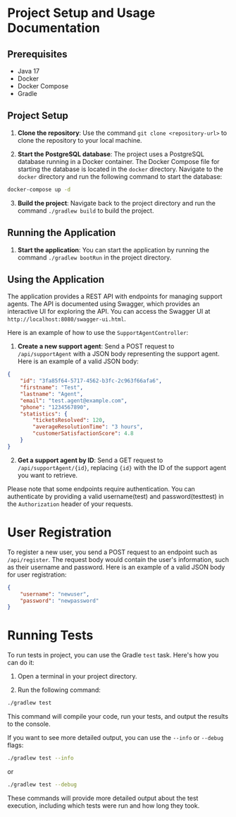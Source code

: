 # Project Setup and Usage Documentation

## Prerequisites
- Java 17
- Docker
- Docker Compose
- Gradle

## Project Setup

1. **Clone the repository**: Use the command `git clone <repository-url>` to clone the repository to your local machine.

2. **Start the PostgreSQL database**: The project uses a PostgreSQL database running in a Docker container. The Docker Compose file for starting the database is located in the `docker` directory. Navigate to the `docker` directory and run the following command to start the database:

```bash
docker-compose up -d
```

3. **Build the project**: Navigate back to the project directory and run the command `./gradlew build` to build the project.

## Running the Application

1. **Start the application**: You can start the application by running the command `./gradlew bootRun` in the project directory.

## Using the Application

The application provides a REST API with endpoints for managing support agents. The API is documented using Swagger, which provides an interactive UI for exploring the API. You can access the Swagger UI at `http://localhost:8080/swagger-ui.html`.

Here is an example of how to use the `SupportAgentController`:

1. **Create a new support agent**: Send a POST request to `/api/supportAgent` with a JSON body representing the support agent. Here is an example of a valid JSON body:

```json
{
    "id": "3fa85f64-5717-4562-b3fc-2c963f66afa6",
    "firstname": "Test",
    "lastname": "Agent",
    "email": "test.agent@example.com",
    "phone": "1234567890",
    "statistics": {
        "ticketsResolved": 120,
        "averageResolutionTime": "3 hours",
        "customerSatisfactionScore": 4.8
    }
}
```

2. **Get a support agent by ID**: Send a GET request to `/api/supportAgent/{id}`, replacing `{id}` with the ID of the support agent you want to retrieve.

Please note that some endpoints require authentication. You can authenticate by providing a valid username(test) and password(testtest) in the `Authorization` header of your requests.

# User Registration

To register a new user, you send a POST request to an endpoint such as `/api/register`. The request body would contain the user's information, such as their username and password. Here is an example of a valid JSON body for user registration:

```json
{
    "username": "newuser",
    "password": "newpassword"
}
```

# Running Tests

To run tests in project, you can use the Gradle `test` task. Here's how you can do it:

1. Open a terminal in your project directory.

2. Run the following command:

```bash
./gradlew test
```

This command will compile your code, run your tests, and output the results to the console.

If you want to see more detailed output, you can use the `--info` or `--debug` flags:

```bash
./gradlew test --info
```

or

```bash
./gradlew test --debug
```

These commands will provide more detailed output about the test execution, including which tests were run and how long they took.
